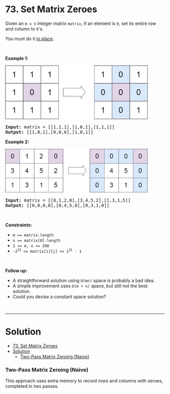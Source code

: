 # 73. Set Matrix Zeroes

<p>Given an <code>m x n</code> integer matrix <code>matrix</code>, if an element is <code>0</code>, set its entire row and column to <code>0</code>'s.</p>

<p>You must do it <a href="https://en.wikipedia.org/wiki/In-place_algorithm" target="_blank">in place</a>.</p>

<p>&nbsp;</p>
<p><strong class="example">Example 1:</strong></p>
<img alt="" src="img/73-1.jpg" style="width: 450px; height: 169px;">
<pre><strong>Input:</strong> matrix = [[1,1,1],[1,0,1],[1,1,1]]
<strong>Output:</strong> [[1,0,1],[0,0,0],[1,0,1]]
</pre>

<p><strong class="example">Example 2:</strong></p>
<img alt="" src="img/73-2.jpg" style="width: 450px; height: 137px;">
<pre><strong>Input:</strong> matrix = [[0,1,2,0],[3,4,5,2],[1,3,1,5]]
<strong>Output:</strong> [[0,0,0,0],[0,4,5,0],[0,3,1,0]]
</pre>

<p>&nbsp;</p>
<p><strong>Constraints:</strong></p>

<ul>
  <li><code>m == matrix.length</code></li>
  <li><code>n == matrix[0].length</code></li>
  <li><code>1 &lt;= m, n &lt;= 200</code></li>
  <li><code>-2<sup>31</sup> &lt;= matrix[i][j] &lt;= 2<sup>31</sup> - 1</code></li>
</ul>

<p>&nbsp;</p>
<p><strong>Follow up:</strong></p>

<ul>
  <li>A straightforward solution using <code>O(mn)</code> space is probably a bad idea.</li>
  <li>A simple improvement uses <code>O(m + n)</code> space, but still not the best solution.</li>
  <li>Could you devise a constant space solution?</li>
</ul>

<br>

---

# Solution

- [73. Set Matrix Zeroes](#73-set-matrix-zeroes)
- [Solution](#solution)
    - [Two-Pass Matrix Zeroing (Naive)](#two-pass-matrix-zeroing-naive)

### Two-Pass Matrix Zeroing (Naive)

This approach uses extra memory to record rows and columns with zeroes, completed in two passes.


